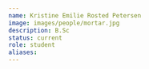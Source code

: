 ```yaml
---
name: Kristine Emilie Rosted Petersen
image: images/people/mortar.jpg
description: B.Sc
status: current
role: student
aliases:
---
```

